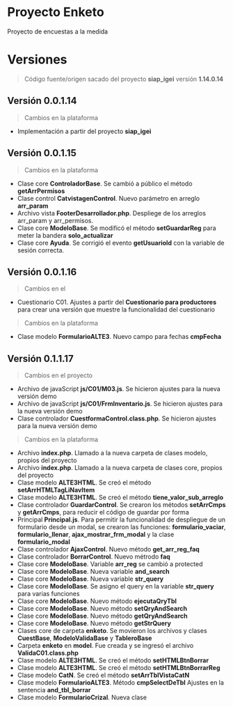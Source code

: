 # Proyecto Enketo

Proyecto de encuestas a la medida

# Versiones

> Código fuente/origen sacado del proyecto **siap_igei** versión **1.14.0.14**

## Versión 0.0.1.14

> Cambios en la plataforma

- Implementación a partir del proyecto **siap_igei**

## Versión 0.0.1.15

> Cambios en la plataforma

- Clase core **ControladorBase**. Se cambió a público el método **getArrPermisos**
- Clase control **CatvistagenControl**. Nuevo parámetro en arreglo **arr_param**
- Archivo vista **FooterDesarrollador.php**. Despliege de los arreglos arr_param y arr_permisos.
- Clase core **ModeloBase**. Se modificó el método **setGuardarReg** para meter la bandera **solo_actualizar**
- Clase core **Ayuda**. Se corrigió el evento **getUsuarioId** con la variable de sesión correcta.

## Versión 0.0.1.16

> Cambios en el 

- Cuestionario C01. Ajustes a partir del **Cuestionario para productores** para crear una versión que muestre la funcionalidad del cuestionario

> Cambios en la plataforma

- Clase modelo **FormularioALTE3**. Nuevo campo para fechas **cmpFecha**

## Versión 0.1.1.17

> Cambios en el proyecto

- Archivo de javaScript **js/C01/M03.js**. Se hicieron ajustes para la nueva versión demo
- Archivo de javaScript **js/C01/FrmInventario.js**. Se hicieron ajustes para la nueva versión demo
- Clase controlador **CuestformaControl.class.php**. Se hicieron ajustes para la nueva versión demo

> Cambios en la plataforma

- Archivo **index.php**. Llamado a la nueva carpeta de clases modelo, propios del proyecto
- Archivo **index.php**. Llamado a la nueva carpeta de clases core, propios del proyecto
- Clase modelo **ALTE3HTML**. Se creó el método **setArrHTMLTagLiNavItem**
- Clase modelo **ALTE3HTML**. Se creó el método **tiene_valor_sub_arreglo**
- Clase controlador **GuardarControl**. Se crearon los métodos **setArrCmps** y **getArrCmps**, para reducir el código de guardar por forma
- Principal **Principal.js**. Para permitir la funcionalidad de despliegue de un formulario desde un modal, se crearon las funciones: **formulario_vaciar**, **formulario_llenar**, **ajax_mostrar_frm_modal** y la clase **formulario_modal**
- Clase controlador **AjaxControl**. Nuevo método **get_arr_reg_faq**
- Clase controlador **BorrarControl**. Nuevo métrodo **faq**
- Clase core **ModeloBase**. Variable **arr_reg** se cambió a protected
- Clase core **ModeloBase**. Nueva variable **and_search**
- Clase core **ModeloBase**. Nueva variable **str_query**
- Clase core **ModeloBase**. Se asigno el query en la variable **str_query** para varias funciones
- Clase core **ModeloBase**. Nuevo método **ejecutaQryTbl**
- Clase core **ModeloBase**. Nuevo método **setQryAndSearch**
- Clase core **ModeloBase**. Nuevo método **getQryAndSearch**
- Clase core **ModeloBase**. Nuevo método **getStrQuery**
- Clases core de carpeta **enketo**. Se movieron los archivos y clases **CuestBase**, **ModeloValidaBase** y **TableroBase**
- Carpeta **enketo** en **model**. Fue creada y se ingresó el archivo **ValidaC01.class.php**
- Clase modelo **ALTE3HTML**. Se creó el método **setHTMLBtnBorrar**
- Clase modelo **ALTE3HTML**. Se creó el método **setHTMLBtnBorrarReg**
- Clase modelo **CatN**. Se creó el método **setArrTblVistaCatN**
- Clase modelo **FormularioALTE3**. Método **cmpSelectDeTbl** Ajustes en la sentencia **and_tbl_borrar**
- Clase modelo **FormularioCrizal**. Nueva clase

